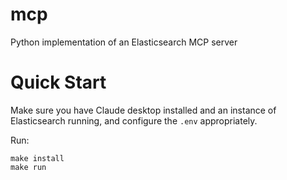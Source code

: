 # mcp
Python implementation of an Elasticsearch MCP server

# Quick Start
Make sure you have Claude desktop installed and an instance of Elasticsearch running, and configure the `.env` appropriately. 

Run: 
	
 	make install 
	make run 

